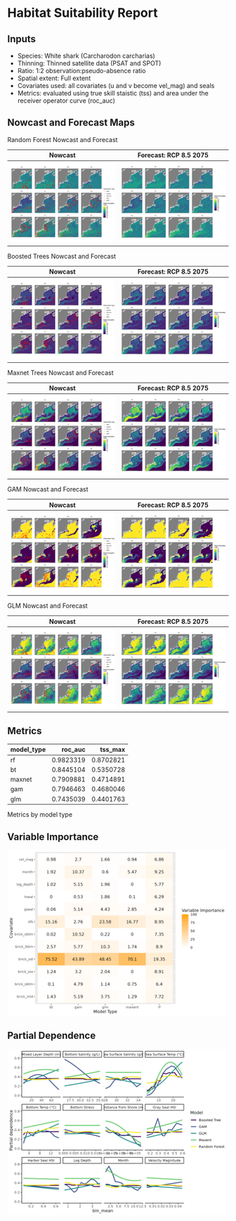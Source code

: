 Habitat Suitability Report
================

## Inputs

- Species: White shark (Carcharodon carcharias)
- Thinning: Thinned satellite data (PSAT and SPOT)
- Ratio: 1:2 observation:pseudo-absence ratio
- Spatial extent: Full extent
- Covariates used: all covariates (u and v become vel_mag) and seals
- Metrics: evaluated using true skill staistic (tss) and area under the
  receiver operator curve (roc_auc)

## Nowcast and Forecast Maps

Random Forest Nowcast and Forecast

| Nowcast | Forecast: RCP 8.5 2075 |
|:--:|:--:|
| ![](../../../../tidy_reports/versions/c21/000560/c21.000560.01_12_rf_compiled_casts.png) | ![](../../../../tidy_reports/versions/c21/000564/c21.000564.01_12_rf_compiled_casts.png) |

Boosted Trees Nowcast and Forecast

| Nowcast | Forecast: RCP 8.5 2075 |
|:--:|:--:|
| ![](../../../../tidy_reports/versions/c21/000560/c21.000560.01_12_bt_compiled_casts.png) | ![](../../../../tidy_reports/versions/c21/000564/c21.000564.01_12_bt_compiled_casts.png) |

Maxnet Trees Nowcast and Forecast

| Nowcast | Forecast: RCP 8.5 2075 |
|:--:|:--:|
| ![](../../../../tidy_reports/versions/c21/000560/c21.000560.01_12_maxent_compiled_casts.png) | ![](../../../../tidy_reports/versions/c21/000564/c21.000564.01_12_maxent_compiled_casts.png) |

GAM Nowcast and Forecast

| Nowcast | Forecast: RCP 8.5 2075 |
|:--:|:--:|
| ![](../../../../tidy_reports/versions/c21/000560/c21.000560.01_12_gam_compiled_casts.png) | ![](../../../../tidy_reports/versions/c21/000564/c21.000564.01_12_gam_compiled_casts.png) |

GLM Nowcast and Forecast

| Nowcast | Forecast: RCP 8.5 2075 |
|:--:|:--:|
| ![](../../../../tidy_reports/versions/c21/000560/c21.000560.01_12_glm_compiled_casts.png) | ![](../../../../tidy_reports/versions/c21/000564/c21.000564.01_12_glm_compiled_casts.png) |

## Metrics

| model_type |   roc_auc |   tss_max |
|:-----------|----------:|----------:|
| rf         | 0.9823319 | 0.8702821 |
| bt         | 0.8445104 | 0.5350728 |
| maxnet     | 0.7909881 | 0.4714891 |
| gam        | 0.7946463 | 0.4680046 |
| glm        | 0.7435039 | 0.4401763 |

Metrics by model type

## Variable Importance

![](m21.00056_tidy_compiled_files/figure-gfm/variable_importance-1.png)

## Partial Dependence

![](m21.00056_tidy_compiled_files/figure-gfm/partial_dependence-1.png)
